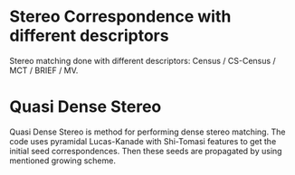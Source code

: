 Stereo Correspondence with different descriptors
================================================

Stereo matching done with different descriptors: Census / CS-Census / MCT / BRIEF / MV.

Quasi Dense Stereo
======================

Quasi Dense Stereo is method for performing dense stereo matching.
The code uses pyramidal Lucas-Kanade with Shi-Tomasi features to get the initial seed correspondences.
Then these seeds are propagated by using mentioned growing scheme.
